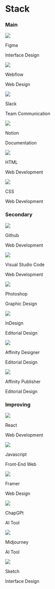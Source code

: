 # Stack

### Main

<div class="flex-grid">
    <div class="card-background col">
        <div class="card-icon">
            <img src="images/stack-figma.svg">
        </div>
        <div class="card-description">
            <p class="card-title">Figma</pp>
            <p class="card-paragraph">Interface Design</p>
        </div>
    </div>
    <div class="card-background col">
        <div class="card-icon">
            <img src="images/stack-webflow.svg">
        </div>
        <div class="card-description">
            <p class="card-title">Webflow</p>
            <p class="card-paragraph">Web Design</p>
        </div>
    </div>
</div>

<div class="flex-grid">
    <div class="card-background col">
        <div class="card-icon">
            <img src="images/stack-slack.svg">
        </div>
        <div class="card-description">
            <p class="card-title">Slack</p>
            <p class="card-paragraph">Team Communication</p>
        </div>
    </div>
    <div class="card-background col">
        <div class="card-icon">
            <img src="images/stack-notion.svg">
        </div>
        <div class="card-description">
            <p class="card-title">Notion</p>
            <p class="card-paragraph">Documentation</p>
        </div>
    </div>          
</div>

<div class="flex-grid">
    <div class="card-background col">
        <div class="card-icon">
            <img src="images/stack-html5.svg">
        </div>
        <div class="card-description">
            <p class="card-title">HTML</p>
            <p class="card-paragraph">Web Development</p>
        </div>
    </div>
    <div class="card-background col">
        <div class="card-icon">
            <img src="images/stack-css3.svg">
        </div>
        <div class="card-description">
            <p class="card-title">CSS</p>
            <p class="card-paragraph">Web Development</p>
        </div>
    </div>
</div>

### Secondary

<div class="flex-grid">
    <div class="card-background col">
        <div class="card-icon">
            <img src="images/stack-github.svg">
        </div>
        <div class="card-description">
            <p class="card-title">Github</p>
            <p class="card-paragraph">Web Development</p>
        </div>
    </div>
    <div class="card-background col">
        <div class="card-icon">
            <img src="images/stack-visual-studio-code.svg">
        </div>
        <div class="card-description">
            <p class="card-title">Visual Studio Code</p>
            <p class="card-paragraph">Web Development</p>
        </div>
    </div>
</div>

<div class="flex-grid">
    <div class="card-background col">
        <div class="card-icon">
            <img src="images/stack-photoshop.svg">
        </div>
        <div class="card-description">
            <p class="card-title">Photoshop</p>
            <p class="card-paragraph">Graphic Design</p>
        </div>
    </div>
    <div class="card-background col">
        <div class="card-icon">
            <img src="images/stack-indesign.svg">
        </div>
        <div class="card-description">
            <p class="card-title">InDesign</p>
            <p class="card-paragraph">Editorial Design</p>
        </div>
    </div>
</div>

<div class="flex-grid">
    <div class="card-background col">
        <div class="card-icon">
            <img src="images/stack-affinity-designer.svg">
        </div>
        <div class="card-description">
            <p class="card-title">Affinity Designer</p>
            <p class="card-paragraph">Editorial Design</p>
        </div>
    </div>
    <div class="card-background col">
        <div class="card-icon">
            <img src="images/stack-affinity-publisher.svg">
        </div>
        <div class="card-description">
            <p class="card-title">Affinity Publisher</p>
            <p class="card-paragraph">Editorial Design</p>
        </div>
    </div>
</div>

### Improving

<div class="flex-grid">
    <div class="card-background col">
        <div class="card-icon">
            <img src="images/stack-react.svg">
        </div>
        <div class="card-description">
            <p class="card-title">React</p>
            <p class="card-paragraph">Web Development</p>
        </div>
    </div>
    <div class="card-background col">
        <div class="card-icon">
            <img src="images/stack-javascript.svg">
        </div>
        <div class="card-description">
            <p class="card-title">Javascript</p>
            <p class="card-paragraph">Front-End Web </p>
        </div>
    </div>
</div>

<div class="flex-grid">
    <div class="card-background col">
        <div class="card-icon">
            <img src="images/stack-framer.svg">
        </div>
        <div class="card-description">
            <p class="card-title">Framer</p>
            <p class="card-paragraph">Web Design</p>
        </div>
    </div>
    <div class="card-background col">
        <div class="card-icon">
            <img src="images/stack-chatgpt.svg">
        </div>
        <div class="card-description">
            <p class="card-title">ChapGPt</p>
            <p class="card-paragraph">AI Tool</p>
        </div>
    </div>
</div>

<div class="flex-grid">
    <div class="card-background col">
        <div class="card-icon">
            <img src="images/stack-midjourney.svg">
        </div>
        <div class="card-description">
            <p class="card-title">Midjourney</p>
            <p class="card-paragraph">AI Tool</p>
        </div>
    </div>
    <div class="card-background col">
        <div class="card-icon">
            <img src="images/stack-sketch.svg">
        </div>
        <div class="card-description">
            <p class="card-title">Sketch</p>
            <p class="card-paragraph">Interface Design</p>
        </div>
    </div>
</div>
